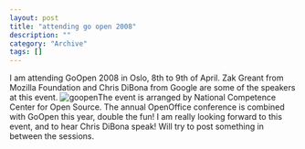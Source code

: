 ```yaml
--- 
layout: post 
title: "attending go open 2008"
description: ""
category: "Archive"
tags: []
---  
```

I am attending GoOpen 2008 in Oslo, 8th to 9th of April. Zak Greant from Mozilla Foundation and Chris DiBona from Google are some of the speakers at this event.
 <img src="http://cdn.umedia.no/img/GoOpen-2008_logo.jpg" alt="goopen" class="reflect rheight22"/>The event is arranged by National Competence Center for Open Source. The annual OpenOffice conference is combined with GoOpen this year, double the fun!
 I am really looking forward to this event, and to hear Chris DiBona speak! Will try to post something in between the sessions.
